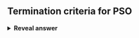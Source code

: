 ## Termination criteria for PSO
<details>
<summary><b>Reveal answer</b></summary>
<img src="../../../../../media/paste-1223c003d52d54cb76a014b5e68e615dc9443a42.jpg">
</details>
